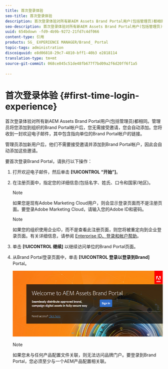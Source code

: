 ```yaml
---
title: 首次登录体验
seo-title: 首次登录体验
description: 首次登录体验对所有新AEM Assets Brand Portal用户(包括管理员)都相同。管理员将您添加到组织的Brand Portal帐户后，您无需接受邀请，您会自动添加。您将收到一封欢迎电子邮件，其中包含指向单位的Brand Portal帐户的链接。
seo-description: 首次登录体验对所有新AEM Assets Brand Portal用户(包括管理员)都相同。管理员将您添加到组织的Brand Portal帐户后，您无需接受邀请，您会自动添加。您将收到一封欢迎电子邮件，其中包含指向单位的Brand Portal帐户的链接。
uuid: 654bdown -fd9-4b9b-9272-21fd7c4df066
content-type: 引用
products: SG_ EXPERIENCE MANAGER/Brand_ Portal
topic-tags: administration
discoiquuid: e8d06818-29c7-4810-bff1-40b3 e2818114
translation-type: tm+mt
source-git-commit: 068ce845c51de48fb677f7bd09a2f6d20ff6f1a5

---
```



# 首次登录体验 {#first-time-login-experience}

首次登录体验对所有新AEM Assets Brand Portal用户(包括管理员)都相同。管理员将您添加到组织的Brand Portal帐户后，您无需接受邀请，您会自动添加。您将收到一封欢迎电子邮件，其中包含指向单位的Brand Portal帐户的链接。

管理员添加新用户后，他们不需要接受邀请并添加到Brand Portal帐户，因此会自动添加这些邀请。

要首次登录Brand Portal，请执行以下操作：

1. 打开欢迎电子邮件，然后单击 **[!UICONTROL “开始”]**。

2. 在注册页面中，指定您的详细信息(包括名字、姓氏、口令和国家/地区)。
   >[!NOTE]
   >
   >如果您是现有Adobe Marketing Cloud用户，则会显示登录页面而不是注册页面。要登录Adobe Marketing Cloud，请输入您的Adobe ID和密码。

   >[!NOTE]
   >
   >如果您的组织使用企业ID，而不是查看此注册页面，则您将被重定向到企业登录页面。有关详细信息，请参阅 [Enterprise ID、登录和帐户帮助](https://helpx.adobe.com/in/enterprise/kb/enterprise-id-faq.html)。

3. 单击 **[!UICONTROL 继续]** 以继续访问单位的Brand Portal页面。
4. 从Brand Portal登录页面中，单击 **[!UICONTROL 登录以登录到Brand]** Portal。

   ![Brand Portal登录页面](assets/signin-onboarding.png)

   >[!NOTE]
   >
   >如果您未与任何产品配置文件关联，则无法访问品牌门户。要登录到Brand Portal，您必须至少与一个AEM产品配置相关联。
